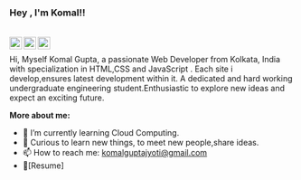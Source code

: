 

### Hey , I'm Komal!!

<br/>


<a href="https://twitter.com/KomalGuptaa?s=08">
<img align="left" alt="Komal Gupta| Twitter" width="22px" src="https://cdn.jsdelivr.net/npm/simple-icons@v3/icons/twitter.svg" />
</a>
<a href="https://www.linkedin.com/in/komal-gupta-104181191">
<img align="left" alt="Sanket's LinkdeIN" width="22px" src="https://cdn.jsdelivr.net/npm/simple-icons@v3/icons/linkedin.svg" />
</a>

<a href="https://www.instagram.com/guptaa__komal/">
<img align="left" alt="Komal's Instagram" width="22px" src="https://cdn.jsdelivr.net/npm/simple-icons@v3/icons/instagram.svg" />
</a>


<br />

Hi, Myself Komal Gupta, a passionate Web Developer  from Kolkata, India  with specialization in HTML,CSS and JavaScript . Each site i develop,ensures latest development within it.
A dedicated and hard working undergraduate engineering student.Enthusiastic to explore new ideas and expect an exciting future.
             


**More about me:**

- 🌱 I’m currently learning Cloud Computing.
- 💬 Curious to learn new things, to meet new people,share ideas.
- 📫 How to reach me: komalguptajyoti@gmail.com
- 📝[Resume]


